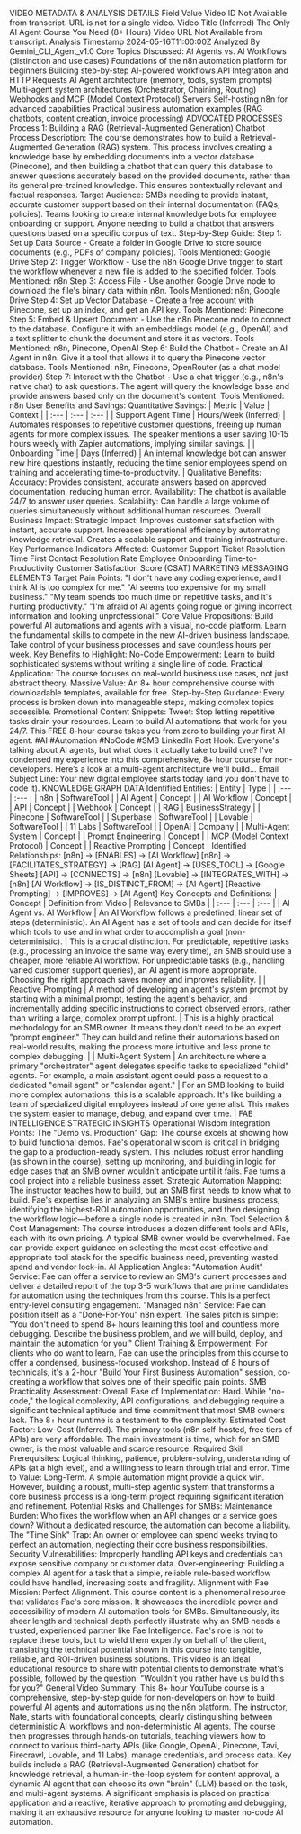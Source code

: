 VIDEO METADATA & ANALYSIS DETAILS
Field	Value
Video ID	Not Available from transcript. URL is not for a single video.
Video Title	(Inferred) The Only AI Agent Course You Need (8+ Hours)
Video URL	Not Available from transcript.
Analysis Timestamp	2024-05-16T11:00:00Z
Analyzed By	Gemini_CLI_Agent_v1.0
Core Topics Discussed:
AI Agents vs. AI Workflows (distinction and use cases)
Foundations of the n8n automation platform for beginners
Building step-by-step AI-powered workflows
API Integration and HTTP Requests
AI Agent architecture (memory, tools, system prompts)
Multi-agent system architectures (Orchestrator, Chaining, Routing)
Webhooks and MCP (Model Context Protocol) Servers
Self-hosting n8n for advanced capabilities
Practical business automation examples (RAG chatbots, content creation, invoice processing)
ADVOCATED PROCESSES
Process 1: Building a RAG (Retrieval-Augmented Generation) Chatbot
Process Description:
The course demonstrates how to build a Retrieval-Augmented Generation (RAG) system. This process involves creating a knowledge base by embedding documents into a vector database (Pinecone), and then building a chatbot that can query this database to answer questions accurately based on the provided documents, rather than its general pre-trained knowledge. This ensures contextually relevant and factual responses.
Target Audience:
SMBs needing to provide instant, accurate customer support based on their internal documentation (FAQs, policies).
Teams looking to create internal knowledge bots for employee onboarding or support.
Anyone needing to build a chatbot that answers questions based on a specific corpus of text.
Step-by-Step Guide:
Step 1: Set up Data Source - Create a folder in Google Drive to store source documents (e.g., PDFs of company policies).
Tools Mentioned: Google Drive
Step 2: Trigger Workflow - Use the n8n Google Drive trigger to start the workflow whenever a new file is added to the specified folder.
Tools Mentioned: n8n
Step 3: Access File - Use another Google Drive node to download the file's binary data within n8n.
Tools Mentioned: n8n, Google Drive
Step 4: Set up Vector Database - Create a free account with Pinecone, set up an index, and get an API key.
Tools Mentioned: Pinecone
Step 5: Embed & Upsert Document - Use the n8n Pinecone node to connect to the database. Configure it with an embeddings model (e.g., OpenAI) and a text splitter to chunk the document and store it as vectors.
Tools Mentioned: n8n, Pinecone, OpenAI
Step 6: Build the Chatbot - Create an AI Agent in n8n. Give it a tool that allows it to query the Pinecone vector database.
Tools Mentioned: n8n, Pinecone, OpenRouter (as a chat model provider)
Step 7: Interact with the Chatbot - Use a chat trigger (e.g., n8n's native chat) to ask questions. The agent will query the knowledge base and provide answers based only on the document's content.
Tools Mentioned: n8n
User Benefits and Savings:
Quantitative Savings:
| Metric | Value | Context |
| :--- | :--- | :--- |
| Support Agent Time | Hours/Week (Inferred) | Automates responses to repetitive customer questions, freeing up human agents for more complex issues. The speaker mentions a user saving 10-15 hours weekly with Zapier automations, implying similar savings. |
| Onboarding Time | Days (Inferred) | An internal knowledge bot can answer new hire questions instantly, reducing the time senior employees spend on training and accelerating time-to-productivity. |
Qualitative Benefits:
Accuracy: Provides consistent, accurate answers based on approved documentation, reducing human error.
Availability: The chatbot is available 24/7 to answer user queries.
Scalability: Can handle a large volume of queries simultaneously without additional human resources.
Overall Business Impact:
Strategic Impact:
Improves customer satisfaction with instant, accurate support.
Increases operational efficiency by automating knowledge retrieval.
Creates a scalable support and training infrastructure.
Key Performance Indicators Affected:
Customer Support Ticket Resolution Time
First Contact Resolution Rate
Employee Onboarding Time-to-Productivity
Customer Satisfaction Score (CSAT)
MARKETING MESSAGING ELEMENTS
Target Pain Points:
"I don't have any coding experience, and I think AI is too complex for me."
"AI seems too expensive for my small business."
"My team spends too much time on repetitive tasks, and it's hurting productivity."
"I'm afraid of AI agents going rogue or giving incorrect information and looking unprofessional."
Core Value Propositions:
Build powerful AI automations and agents with a visual, no-code platform.
Learn the fundamental skills to compete in the new AI-driven business landscape.
Take control of your business processes and save countless hours per week.
Key Benefits to Highlight:
No-Code Empowerment: Learn to build sophisticated systems without writing a single line of code.
Practical Application: The course focuses on real-world business use cases, not just abstract theory.
Massive Value: An 8+ hour comprehensive course with downloadable templates, available for free.
Step-by-Step Guidance: Every process is broken down into manageable steps, making complex topics accessible.
Promotional Content Snippets:
Tweet: Stop letting repetitive tasks drain your resources. Learn to build AI automations that work for you 24/7. This FREE 8-hour course takes you from zero to building your first AI agent. #AI #Automation #NoCode #SMB
LinkedIn Post Hook: Everyone's talking about AI agents, but what does it actually take to build one? I've condensed my experience into this comprehensive, 8+ hour course for non-developers. Here’s a look at a multi-agent architecture we'll build...
Email Subject Line: Your new digital employee starts today (and you don't have to code it).
KNOWLEDGE GRAPH DATA
Identified Entities:
| Entity | Type |
| :--- | :--- |
| n8n | SoftwareTool |
| AI Agent | Concept |
| AI Workflow | Concept |
| API | Concept |
| Webhook | Concept |
| RAG | BusinessStrategy |
| Pinecone | SoftwareTool |
| Superbase | SoftwareTool |
| Lovable | SoftwareTool |
| 11 Labs | SoftwareTool |
| OpenAI | Company |
| Multi-Agent System | Concept |
| Prompt Engineering | Concept |
| MCP (Model Context Protocol) | Concept |
| Reactive Prompting | Concept |
Identified Relationships:
[n8n] → [ENABLES] → [AI Workflow]
[n8n] → [FACILITATES_STRATEGY] → [RAG]
[AI Agent] → [USES_TOOL] → [Google Sheets]
[API] → [CONNECTS] → [n8n]
[Lovable] → [INTEGRATES_WITH] → [n8n]
[AI Workflow] → [IS_DISTINCT_FROM] → [AI Agent]
[Reactive Prompting] → [IMPROVES] → [AI Agent]
Key Concepts and Definitions:
| Concept | Definition from Video | Relevance to SMBs |
| :--- | :--- | :--- |
| AI Agent vs. AI Workflow | An AI Workflow follows a predefined, linear set of steps (deterministic). An AI Agent has a set of tools and can decide for itself which tools to use and in what order to accomplish a goal (non-deterministic). | This is a crucial distinction. For predictable, repetitive tasks (e.g., processing an invoice the same way every time), an SMB should use a cheaper, more reliable AI workflow. For unpredictable tasks (e.g., handling varied customer support queries), an AI agent is more appropriate. Choosing the right approach saves money and improves reliability. |
| Reactive Prompting | A method of developing an agent's system prompt by starting with a minimal prompt, testing the agent's behavior, and incrementally adding specific instructions to correct observed errors, rather than writing a large, complex prompt upfront. | This is a highly practical methodology for an SMB owner. It means they don't need to be an expert "prompt engineer." They can build and refine their automations based on real-world results, making the process more intuitive and less prone to complex debugging. |
| Multi-Agent System | An architecture where a primary "orchestrator" agent delegates specific tasks to specialized "child" agents. For example, a main assistant agent could pass a request to a dedicated "email agent" or "calendar agent." | For an SMB looking to build more complex automations, this is a scalable approach. It's like building a team of specialized digital employees instead of one generalist. This makes the system easier to manage, debug, and expand over time. |
FAE INTELLIGENCE STRATEGIC INSIGHTS
Operational Wisdom Integration Points:
The "Demo vs. Production" Gap: The course excels at showing how to build functional demos. Fae's operational wisdom is critical in bridging the gap to a production-ready system. This includes robust error handling (as shown in the course), setting up monitoring, and building in logic for edge cases that an SMB owner wouldn't anticipate until it fails. Fae turns a cool project into a reliable business asset.
Strategic Automation Mapping: The instructor teaches how to build, but an SMB first needs to know what to build. Fae's expertise lies in analyzing an SMB's entire business process, identifying the highest-ROI automation opportunities, and then designing the workflow logic—before a single node is created in n8n.
Tool Selection & Cost Management: The course introduces a dozen different tools and APIs, each with its own pricing. A typical SMB owner would be overwhelmed. Fae can provide expert guidance on selecting the most cost-effective and appropriate tool stack for the specific business need, preventing wasted spend and vendor lock-in.
AI Application Angles:
"Automation Audit" Service: Fae can offer a service to review an SMB's current processes and deliver a detailed report of the top 3-5 workflows that are prime candidates for automation using the techniques from this course. This is a perfect entry-level consulting engagement.
"Managed n8n" Service: Fae can position itself as a "Done-For-You" n8n expert. The sales pitch is simple: "You don't need to spend 8+ hours learning this tool and countless more debugging. Describe the business problem, and we will build, deploy, and maintain the automation for you."
Client Training & Empowerment: For clients who do want to learn, Fae can use the principles from this course to offer a condensed, business-focused workshop. Instead of 8 hours of technicals, it's a 2-hour "Build Your First Business Automation" session, co-creating a workflow that solves one of their specific pain points.
SMB Practicality Assessment:
Overall Ease of Implementation: Hard. While "no-code," the logical complexity, API configurations, and debugging require a significant technical aptitude and time commitment that most SMB owners lack. The 8+ hour runtime is a testament to the complexity.
Estimated Cost Factor: Low-Cost (Inferred). The primary tools (n8n self-hosted, free tiers of APIs) are very affordable. The main investment is time, which for an SMB owner, is the most valuable and scarce resource.
Required Skill Prerequisites: Logical thinking, patience, problem-solving, understanding of APIs (at a high level), and a willingness to learn through trial and error.
Time to Value: Long-Term. A simple automation might provide a quick win. However, building a robust, multi-step agentic system that transforms a core business process is a long-term project requiring significant iteration and refinement.
Potential Risks and Challenges for SMBs:
Maintenance Burden: Who fixes the workflow when an API changes or a service goes down? Without a dedicated resource, the automation can become a liability.
The "Time Sink" Trap: An owner or employee can spend weeks trying to perfect an automation, neglecting their core business responsibilities.
Security Vulnerabilities: Improperly handling API keys and credentials can expose sensitive company or customer data.
Over-engineering: Building a complex AI agent for a task that a simple, reliable rule-based workflow could have handled, increasing costs and fragility.
Alignment with Fae Mission:
Perfect Alignment. This course content is a phenomenal resource that validates Fae's core mission. It showcases the incredible power and accessibility of modern AI automation tools for SMBs. Simultaneously, its sheer length and technical depth perfectly illustrate why an SMB needs a trusted, experienced partner like Fae Intelligence. Fae's role is not to replace these tools, but to wield them expertly on behalf of the client, translating the technical potential shown in this course into tangible, reliable, and ROI-driven business solutions. This video is an ideal educational resource to share with potential clients to demonstrate what's possible, followed by the question: "Wouldn't you rather have us build this for you?"
General Video Summary:
This 8+ hour YouTube course is a comprehensive, step-by-step guide for non-developers on how to build powerful AI agents and automations using the n8n platform. The instructor, Nate, starts with foundational concepts, clearly distinguishing between deterministic AI workflows and non-deterministic AI agents. The course then progresses through hands-on tutorials, teaching viewers how to connect to various third-party APIs (like Google, OpenAI, Pinecone, Tavi, Firecrawl, Lovable, and 11 Labs), manage credentials, and process data. Key builds include a RAG (Retrieval-Augmented Generation) chatbot for knowledge retrieval, a human-in-the-loop system for content approval, a dynamic AI agent that can choose its own "brain" (LLM) based on the task, and multi-agent systems. A significant emphasis is placed on practical application and a reactive, iterative approach to prompting and debugging, making it an exhaustive resource for anyone looking to master no-code AI automation.

